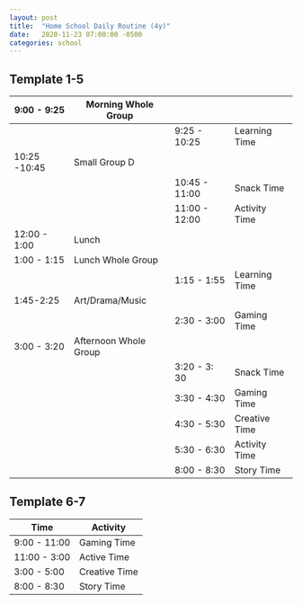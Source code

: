 ```yaml
---
layout: post
title:  "Home School Daily Routine (4y)"
date:   2020-11-23 07:00:00 -0500
categories: school
---
```


## Template 1-5

| 9:00 - 9:25  | Morning Whole Group   |               |               |
|--------------|-----------------------|---------------|---------------|
|              |                       | 9:25 - 10:25  | Learning Time |
| 10:25 -10:45 | Small Group D         |               |               |
|              |                       | 10:45 - 11:00 | Snack Time    |
|              |                       | 11:00 - 12:00 | Activity Time |
| 12:00 - 1:00 | Lunch                 |               |               |
| 1:00 - 1:15  | Lunch Whole Group     |               |               |
|              |                       | 1:15 - 1:55   | Learning Time |
| 1:45-2:25    | Art/Drama/Music       |               |               |
|              |                       | 2:30 - 3:00   | Gaming Time   |
| 3:00 - 3:20  | Afternoon Whole Group |               |               |
|              |                       | 3:20 - 3: 30  | Snack Time    |
|              |                       | 3:30 - 4:30   | Gaming Time   |
|              |                       | 4:30 - 5:30   | Creative Time |
|              |                       | 5:30 - 6:30   | Activity Time |
|              |                       | 8:00 - 8:30   | Story Time    |

## Template 6-7

| Time         | Activity      |
|--------------|---------------|
| 9:00 - 11:00 | Gaming Time   |
| 11:00 - 3:00 | Active Time   |
| 3:00 - 5:00  | Creative Time |
| 8:00 - 8:30  | Story Time    |
